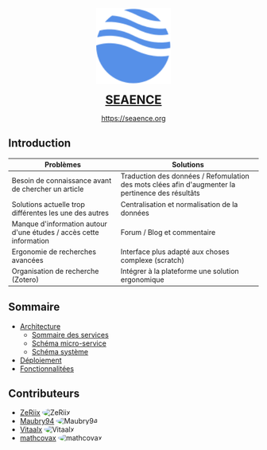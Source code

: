 <p align="center">
  <img src="./services//spotter/public/images/logos/logo.svg" alt="logo" width="150" height="auto" />
</p>
<p align="center">
  <a href="https://seaence.org/" style="font-size: 24px; font-weight: bold;">SEAENCE</a>
  
</p>
<p align="center">
	<a href="https://seaence.org/">https://seaence.org</a>
</p>

## Introduction

| Problèmes | Solutions |
|----------|----------|
| Besoin de connaissance avant de chercher un article | Traduction des données / Refomulation des mots clées afin d'augmenter la pertinence des résultâts |
| Solutions actuelle trop différentes les une des autres | Centralisation et normalisation de la données |
| Manque d'information autour d'une études / accès cette information | Forum / Blog et commentaire |
| Ergonomie de recherches avancées | Interface plus adapté aux choses complexe (scratch) |
| Organisation de recherche (Zotero) | Intégrer à la plateforme une solution ergonomique |

## Sommaire

- [Architecture](docs/services/index.md)
	* [Sommaire des services](docs/services/index.md#sommaire-des-services)
	* [Schéma micro-service](docs/services/index.md#schéma-micro-service)
	* [Schéma système](docs/services/index.md#schéma-système)
- [Déploiement](docs/deploy/schema.md)
- [Fonctionnalitées](docs/features/)

## Contributeurs

- [ZeRiix](https://github.com/ZeRiix) <img style="border-radius: 100%" src="https://avatars.githubusercontent.com/u/70342449?v=4" width="16" alt="ZeRiix"/>
- [Maubry94](https://github.com/Maubry94) <img style="border-radius: 100%" src="https://avatars.githubusercontent.com/u/58041322?v=4" width="16" alt="Maubry94"/>
- [Vitaalx](https://github.com/Vitaalx) <img style="border-radius: 100%" src="https://avatars.githubusercontent.com/u/74609430?v=4" width="16" alt="Vitaalx"/>
- [mathcovax](https://github.com/mathcovax) <img style="border-radius: 100%" src="https://avatars.githubusercontent.com/u/98911237?v=4" width="16" alt="mathcovax"/>
